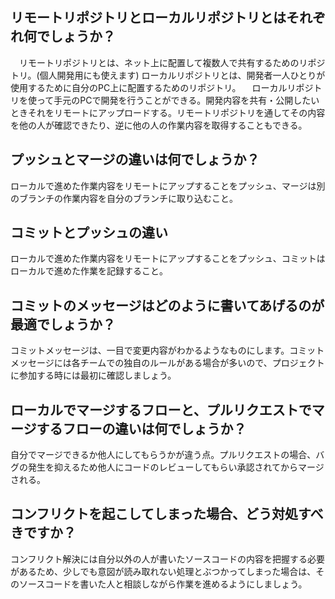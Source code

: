 ## リモートリポジトリとローカルリポジトリとはそれぞれ何でしょうか？
　リモートリポジトリとは、ネット上に配置して複数人で共有するためのリポジトリ。(個人開発用にも使えます)
ローカルリポジトリとは、開発者一人ひとりが使用するために自分のPC上に配置するためのリポジトリ。
　ローカルリポジトリを使って手元のPCで開発を行うことができる。開発内容を共有・公開したいときそれをリモートにアップロードする。リモートリポジトリを通してその内容を他の人が確認できたり、逆に他の人の作業内容を取得することもできる。

## プッシュとマージの違いは何でしょうか？
ローカルで進めた作業内容をリモートにアップすることをプッシュ、マージは別のブランチの作業内容を自分のブランチに取り込むこと。



## コミットとプッシュの違い
ローカルで進めた作業内容をリモートにアップすることをプッシュ、コミットはローカルで進めた作業を記録すること。



## コミットのメッセージはどのように書いてあげるのが最適でしょうか？
コミットメッセージは、一目で変更内容がわかるようなものにします。コミットメッセージには各チームでの独自のルールがある場合が多いので、プロジェクトに参加する時には最初に確認しましょう。


## ローカルでマージするフローと、プルリクエストでマージするフローの違いは何でしょうか？
自分でマージできるか他人にしてもらうかが違う点。プルリクエストの場合、バグの発生を抑えるため他人にコードのレビューしてもらい承認されてからマージされる。



## コンフリクトを起こしてしまった場合、どう対処すべきですか？
コンフリクト解決には自分以外の人が書いたソースコードの内容を把握する必要があるため、少しでも意図が読み取れない処理とぶつかってしまった場合は、そのソースコードを書いた人と相談しながら作業を進めるようにしましょう。